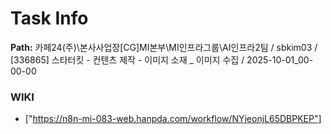 # Task Info

**Path:** 카페24(주)\본사사업장\[CG]MI본부\MI인프라그룹\AI인프라2팀 / sbkim03 / [336865] 스타터킷 - 컨텐츠 제작 - 이미지 소재 _ 이미지 수집 / 2025-10-01_00-00-00

### WIKI
- ["https://n8n-mi-083-web.hanpda.com/workflow/NYjeonjL65DBPKEP"]


